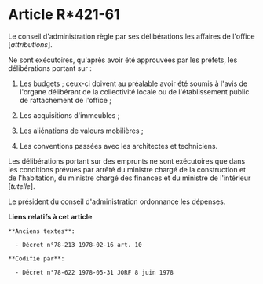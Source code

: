 # Article R*421-61

Le conseil d'administration règle par ses délibérations les affaires de l'office [*attributions*].

Ne sont exécutoires, qu'après avoir été approuvées par les préfets, les délibérations portant sur :

1. Les budgets ; ceux-ci doivent au préalable avoir été soumis à l'avis de l'organe délibérant de la collectivité locale ou
de l'établissement public de rattachement de l'office ;

2. Les acquisitions d'immeubles ;

3. Les aliénations de valeurs mobilières ;

4. Les conventions passées avec les architectes et techniciens.

Les délibérations portant sur des emprunts ne sont exécutoires que dans les conditions prévues par arrêté du ministre chargé
de la construction et de l'habitation, du ministre chargé des finances et du ministre de l'intérieur [*tutelle*].

Le président du conseil d'administration ordonnance les dépenses.

**Liens relatifs à cet article**

	**Anciens textes**:

	  - Décret n°78-213 1978-02-16 art. 10

	**Codifié par**:

	  - Décret n°78-622 1978-05-31 JORF 8 juin 1978
